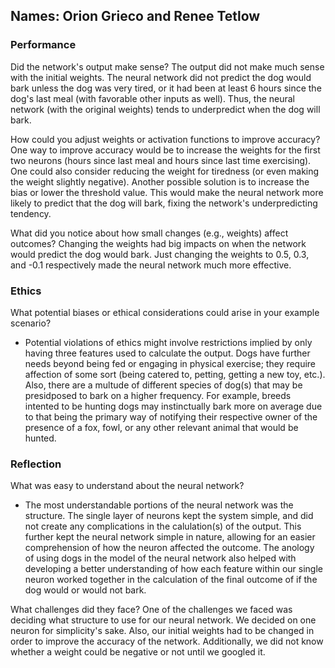 ## Names: Orion Grieco and Renee Tetlow

### Performance

Did the network's output make sense?
The output did not make much sense with the initial weights. The neural network did not predict the dog would bark unless the dog was very tired, or it had been at 
least 6 hours since the dog's last meal (with favorable other inputs as well). Thus, the neural network (with the original weights) tends to underpredict when the 
dog will bark.

How could you adjust weights or activation functions to improve accuracy?
One way to improve accuracy would be to increase the weights for the first two neurons (hours since last meal and hours since last time exercising). One could also 
consider reducing the weight for tiredness (or even making the weight slightly negative). Another possible solution is to increase the bias or lower the threshold 
value. This would make the neural network more likely to predict that the dog will bark, fixing the network's underpredicting tendency.

What did you notice about how small changes (e.g., weights) affect outcomes?
Changing the weights had big impacts on when the network would predict the dog would bark. Just changing the weights to 0.5, 0.3, and -0.1 respectively made the 
neural network much more effective.

### Ethics

What potential biases or ethical considerations could arise in your example scenario?
 - Potential violations of ethics might involve restrictions implied by only having three features used to calculate the output. Dogs have further needs beyond being fed or engaging in physical exercise; they require affection of some sort (being catered to, petting, getting a new toy, etc.). Also, there are a multude of different species of dog(s) that may be presidposed to bark on a higher frequency. For example, breeds intented to be hunting dogs may instinctually bark more on average due to that being the primary way of notifying their respective owner of the presence of a fox, fowl, or any other relevant animal that would be hunted.

### Reflection

What was easy to understand about the neural network?
  - The most understandable portions of the neural network was the structure. The single layer of neurons kept the system simple, and did not create any complications in the calulation(s) of the output. This further kept the neural network simple in nature, allowing for an easier comprehension of how the neuron affected the outcome. The anology of using dogs in the model of the neural network also helped with developing a better understanding of how each feature within our single neuron worked together in the calculation of the final outcome of if the dog would or would not bark.

What challenges did they face?
One of the challenges we faced was deciding what structure to use for our neural network. We decided on one neuron for simplicity's sake. Also, our initial weights
had to be changed in order to improve the accuracy of the network. Additionally, we did not know whether a weight could be negative or not until we googled it.

